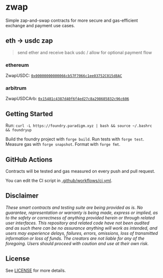 # zwap

Simple zap-and-swap contracts for more secure and gas-efficient exchange and payment use cases.

## eth -> usdc zap
> send ether and receive back usdc / allow for optional payment flow

### ethereum

ZwapUSDC: [`0x00000000000066cb57F7066c1ee03752C015d8AC`](https://etherscan.io/address/0x00000000000066cb57f7066c1ee03752c015d8ac#code)

### arbitrum

ZwapUSDCArb: [`0x15481c4387d40f6f4ed27c8a298685832c96c606`](https://arbiscan.io/address/0x15481c4387d40f6f4ed27c8a298685832c96c606#code)

## Getting Started

Run: `curl -L https://foundry.paradigm.xyz | bash && source ~/.bashrc && foundryup`

Build the foundry project with `forge build`. Run tests with `forge test`. Measure gas with `forge snapshot`. Format with `forge fmt`.

## GitHub Actions

Contracts will be tested and gas measured on every push and pull request.

You can edit the CI script in [.github/workflows/ci.yml](./.github/workflows/ci.yml).

## Disclaimer

*These smart contracts and testing suite are being provided as is. No guarantee, representation or warranty is being made, express or implied, as to the safety or correctness of anything provided herein or through related user interfaces. This repository and related code have not been audited and as such there can be no assurance anything will work as intended, and users may experience delays, failures, errors, omissions, loss of transmitted information or loss of funds. The creators are not liable for any of the foregoing. Users should proceed with caution and use at their own risk.*

## License

See [LICENSE](./LICENSE) for more details.
